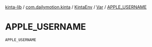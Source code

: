 [kinta-lib](../../../index.md) / [com.dailymotion.kinta](../../index.md) / [KintaEnv](../index.md) / [Var](index.md) / [APPLE_USERNAME](./-a-p-p-l-e_-u-s-e-r-n-a-m-e.md)

# APPLE_USERNAME

`APPLE_USERNAME`